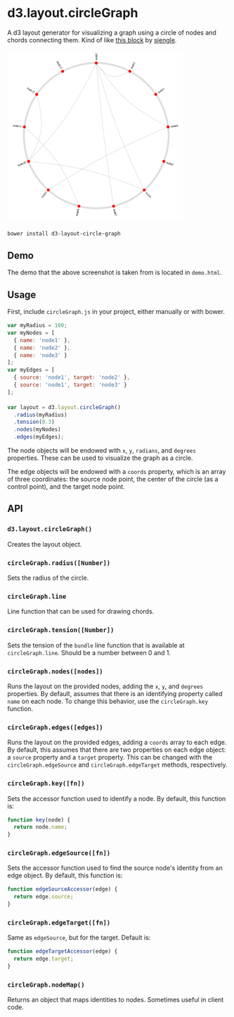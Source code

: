 d3.layout.circleGraph
====================================================

A d3 layout generator for visualizing a graph using a circle of nodes and chords connecting them.
Kind of like [this block](http://bl.ocks.org/sjengle/5432087) by [sjengle](http://bl.ocks.org/sjengle).

<img src="demo.png" width="400" alt="screenshot of demo">

```bash
bower install d3-layout-circle-graph
```

Demo
----------------------------------------------------

The demo that the above screenshot is taken from is located in `demo.html`.


Usage
----------------------------------------------------

First, include `circleGraph.js` in your project, either manually or with bower.

```javascript
var myRadius = 100;
var myNodes = [
  { name: 'node1' },
  { name: 'node2' },
  { name: 'node3' }
];
var myEdges = [
  { source: 'node1', target: 'node2' },
  { source: 'node1', target: 'node3' }
];

var layout = d3.layout.circleGraph()
  .radius(myRadius)
  .tension(0.3)
  .nodes(myNodes)
  .edges(myEdges);
```

The node objects will be endowed with `x`, `y`, `radians`, and `degrees` properties. These can be used to visualize the graph as a circle.

The edge objects will be endowed with a `coords` property, which is an array of three coordinates: the source node point, the center of the circle (as a control point), and the target node point.


API
----------------------------------------------------

### `d3.layout.circleGraph()`

Creates the layout object.

### `circleGraph.radius([Number])`

Sets the radius of the circle.

### `circleGraph.line`

Line function that can be used for drawing chords.

### `circleGraph.tension([Number])`

Sets the tension of the `bundle` line function that is available at `circleGraph.line`. Should be a number between 0 and 1.

### `circleGraph.nodes([nodes])`

Runs the layout on the provided nodes, adding the `x`, `y`, and `degrees` properties. By default, assumes that there is an identifying property called `name` on each node. To change this behavior, use the `circleGraph.key` function.

### `circleGraph.edges([edges])`

Runs the layout on the provided edges, adding a `coords` array to each edge. By default, this assumes that there are two properties on each edge object: a `source` property and a `target` property. This can be changed with the `circleGraph.edgeSource` and `circleGraph.edgeTarget` methods, respectively.

### `circleGraph.key([fn])`

Sets the accessor function used to identify a node. By default, this function is:

```javascript
function key(node) {
  return node.name;
}
```

### `circleGraph.edgeSource([fn])`

Sets the accessor function used to find the source node's identity from an edge object. By default, this function is:

```javascript
function edgeSourceAccessor(edge) {
  return edge.source;
}
```

### `circleGraph.edgeTarget([fn])`

Same as `edgeSource`, but for the target. Default is: 

```javascript
function edgeTargetAccessor(edge) {
  return edge.target;
}
```

### `circleGraph.nodeMap()`

Returns an object that maps identities to nodes. Sometimes useful in client code.

